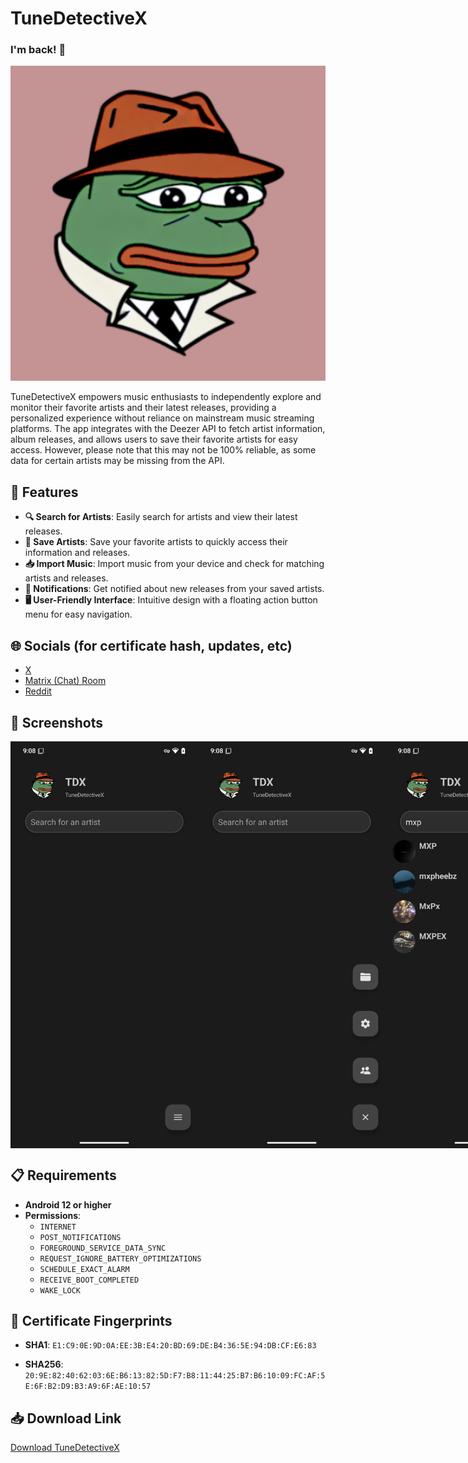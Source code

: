# TuneDetectiveX

### I'm back! 🎉

![Logo](https://github.com/nooowavailable/tunedetectivex/blob/master/app/src/main/ic_launcher-playstore.png?raw=true)

TuneDetectiveX empowers music enthusiasts to independently explore and monitor their favorite artists and their latest releases, providing a personalized experience without reliance on mainstream music streaming platforms. The app integrates with the Deezer API to fetch artist information, album releases, and allows users to save their favorite artists for easy access. However, please note that this may not be 100% reliable, as some data for certain artists may be missing from the API.

## 🌟 Features

- **🔍 Search for Artists**: Easily search for artists and view their latest releases.
- **💾 Save Artists**: Save your favorite artists to quickly access their information and releases.
- **📥 Import Music**: Import music from your device and check for matching artists and releases.
- **🔔 Notifications**: Get notified about new releases from your saved artists.
- **🖥️ User-Friendly Interface**: Intuitive design with a floating action button menu for easy navigation.

## 🌐 Socials (for certificate hash, updates, etc)

- [X](https://x.com/nooowavailable)
- [Matrix (Chat) Room](https://matrix.to/#/!HKIBPXETQFYecRxILT:matrix.org?via=matrix.org)
- [Reddit](https://www.reddit.com/user/nooowavailable/)

## 📸 Screenshots

<div style="display: flex; justify-content: space-around;">
    <img src="https://github.com/nooowavailable/tunedetectivex/blob/master/screenshots/homeScreen.png?raw=true" alt="Main Screen" width="300"/>
    <img src="https://github.com/nooowavailable/tunedetectivex/blob/master/screenshots/fabMenu.png?raw=true" alt="FAB Menu" width="300"/>
    <img src="https://github.com/nooowavailable/tunedetectivex/blob/master/screenshots/searchView.png?raw=true" alt="Artist Search" width="300"/>
    <img src="https://github.com/nooowavailable/tunedetectivex/blob/master/screenshots/artistSearchReleaseView.png?raw=true" alt="Search Artist Screen" width="300"/>
    <img src="https://github.com/nooowavailable/tunedetectivex/blob/master/screenshots/importScreen.png?raw=true" alt="Import Screen" width="300"/>
    <img src="https://github.com/nooowavailable/tunedetectivex/blob/master/screenshots/savedArtistsScreen.png?raw=true" alt="Saved Artists Screen" width="300"/>
    <img src="https://github.com/nooowavailable/tunedetectivex/blob/master/screenshots/settingsScreen.png?raw=true" alt="Settings" width="300"/>
</div>

## 📋 Requirements

- **Android 12 or higher**
- **Permissions**:
  - `INTERNET`
  - `POST_NOTIFICATIONS`
  - `FOREGROUND_SERVICE_DATA_SYNC`
  - `REQUEST_IGNORE_BATTERY_OPTIMIZATIONS`
  - `SCHEDULE_EXACT_ALARM`
  - `RECEIVE_BOOT_COMPLETED`
  - `WAKE_LOCK`

## 📜 Certificate Fingerprints

- **SHA1**: `E1:C9:0E:9D:0A:EE:3B:E4:20:BD:69:DE:B4:36:5E:94:DB:CF:E6:83`

- **SHA256**: `20:9E:82:40:62:03:6E:B6:13:82:5D:F7:B8:11:44:25:B7:B6:10:09:FC:AF:5E:6F:B2:D9:B3:A9:6F:AE:10:57`

## 📥 Download Link

[Download TuneDetectiveX](https://github.com/nooowavailable/tunedetectivex/releases)
